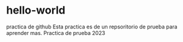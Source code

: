 # hello-world
practica de github
 Esta practica es de un repsoritorio de prueba para aprender mas.
Practica de prueba
2023
